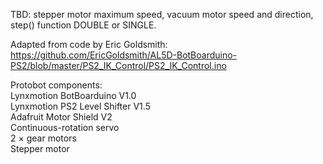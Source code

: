 TBD: stepper motor maximum speed, vacuum motor speed and direction, step() function DOUBLE or SINGLE. 

Adapted from code by Eric Goldsmith:      
https://github.com/EricGoldsmith/AL5D-BotBoarduino-PS2/blob/master/PS2_IK_Control/PS2_IK_Control.ino

Protobot components:  
Lynxmotion BotBoarduino V1.0  
Lynxmotion PS2 Level Shifter V1.5  
Adafruit Motor Shield V2  
Continuous-rotation servo  
2 × gear motors  
Stepper motor  
